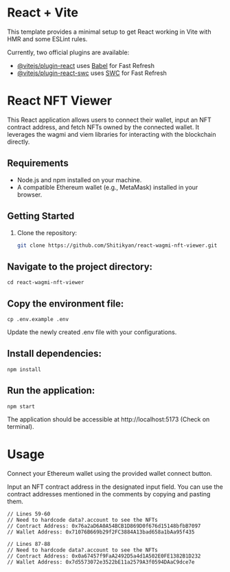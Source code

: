 # React + Vite

This template provides a minimal setup to get React working in Vite with HMR and some ESLint rules.

Currently, two official plugins are available:

- [@vitejs/plugin-react](https://github.com/vitejs/vite-plugin-react/blob/main/packages/plugin-react/README.md) uses [Babel](https://babeljs.io/) for Fast Refresh
- [@vitejs/plugin-react-swc](https://github.com/vitejs/vite-plugin-react-swc) uses [SWC](https://swc.rs/) for Fast Refresh

# React NFT Viewer

This React application allows users to connect their wallet, input an NFT contract address, and fetch NFTs owned by the connected wallet. It leverages the wagmi and viem libraries for interacting with the blockchain directly.

## Requirements

- Node.js and npm installed on your machine.
- A compatible Ethereum wallet (e.g., MetaMask) installed in your browser.

## Getting Started

1. Clone the repository:

   ```bash
   git clone https://github.com/Shitikyan/react-wagmi-nft-viewer.git
   ```

## Navigate to the project directory:

```
cd react-wagmi-nft-viewer
```

## Copy the environment file:

```
cp .env.example .env
```

Update the newly created .env file with your configurations.

## Install dependencies:

```
npm install
```

## Run the application:

```
npm start
```

The application should be accessible at http://localhost:5173 (Check on terminal).

# Usage

Connect your Ethereum wallet using the provided wallet connect button.

Input an NFT contract address in the designated input field. You can use the contract addresses mentioned in the comments by copying and pasting them.

```
// Lines 59-60
// Need to hardcode data?.account to see the NFTs
// Contract Address: 0x76a2aD6A0A54BCB1D869D0f676d15148bfbB7097
// Wallet Address: 0x71076B669b29f2FC3884A13bad658a1bAa95f435
```

```
// Lines 87-88
// Need to hardcode data?.account to see the NFTs
// Contract Address: 0x0a67457f9FaA2492D5a4d1A502E0FE1382B1D232
// Wallet Address: 0x7d5573072e3522bE11a2579A3f0594DAaC9dce7e
```
